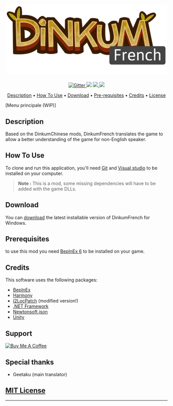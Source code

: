 
<h1 align="center">
  <br>
  <a href="https://github.com/GaetanGrd/DinkumFrench"><img src="Ressources/img/DF_Logo.png" alt="Dinkum French" width="500"></a>
</h1>
<p align="center">
  <a href="https://learn.microsoft.com/fr-fr/dotnet/csharp/">
    <img src="https://img.shields.io/badge/Made with-C%23-8A2BE2.svg"
         alt="Gitter">
  </a>
  <a href="https://gitter.im/DinkumFrench/community?utm_source=badge&utm_medium=badge&utm_campaign=pr-badge"><img src="https://badges.gitter.im/DinkumFrench/community.svg"></a>
  <a href="https://saythanks.io/to/GaetanGrd">
      <img src="https://img.shields.io/badge/❤-SayThanks.io-1EAEDB.svg">
  </a>
  <a href="https://www.buymeacoffee.com/Shidorien">
    <img src="https://img.shields.io/badge/$-donate-ff69b4.svg?maxAge=2592000&amp;style=flat">
  </a>
</p>

<p align="center">
  <a href="#description">Description</a> •
  <a href="#how-to-use">How To Use</a> •
  <a href="#download">Download</a> •
  <a href="#prerequisites">Pre-requisites</a> •
  <a href="#credits">Credits</a> •
  <a href="mit-license">License</a>
</p>
[Menu principale (WIP)]

## Description
Based on the DinkumChinese mods, DinkumFrench translates the game to allow a better understanding of the game for non-English speaker.
## How To Use
To clone and run this application, you'll need [Git](https://git-scm.com) and [Visual studio](https://nodejs.org/en/download/) to be installed on your computer.
> **Note :**
> This is a mod, some missing dependencies will have to be added with the game DLLs.
## Download
You can [download](https://github.com/GaetanGrd/DinkumFrench/releases) the latest installable version of DinkumFrench for Windows.

## Prerequisites
to use this mod you need [BepInEx 6](https://modding.wiki/en/dinkum/users#bepinex-6-setup) to be installed on your game.

## Credits

This software uses the following packages:
- [BepInEx](https://github.com/BepInEx/BepInEx)
- [Harmony](https://github.com/pardeike/Harmony)
- [I2LocPatch](https://github.com/xiaoye97/I2LocPatch) (modified version!)
- [.NET Framework](https://dotnet.microsoft.com/en-us/)
- [Newtonsoft.json](https://www.newtonsoft.com/json)
- [Unity](https://unity.com/fr)
## Support

<a href="https://www.buymeacoffee.com/Shidorien" target="_blank">
  <img src="https://www.buymeacoffee.com/assets/img/custom_images/purple_img.png" alt="Buy Me A Coffee" style="height: 41px !important;width: 174px !important;">
</a>

## Special thanks
- Geetaku (main translator)

## [MIT License](https://github.com/GaetanGrd/DinkumFrench/blob/main/LICENSE)



---


